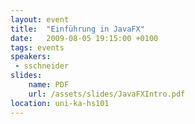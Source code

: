 ```yaml
---
layout: event
title:  "Einführung in JavaFX"
date:   2009-08-05 19:15:00 +0100
tags: events
speakers:
 - sschneider
slides:
    name: PDF
    url: /assets/slides/JavaFXIntro.pdf
location: uni-ka-hs101
---
```

